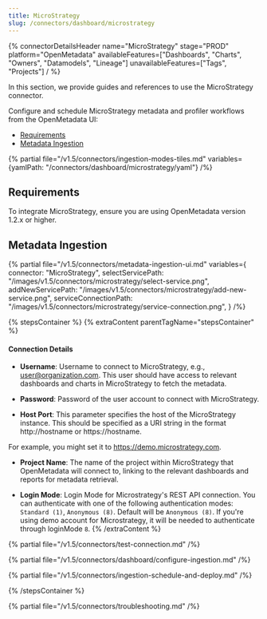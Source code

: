 ```yaml
---
title: MicroStrategy
slug: /connectors/dashboard/microstrategy
---
```


{% connectorDetailsHeader
  name="MicroStrategy"
  stage="PROD"
  platform="OpenMetadata"
  availableFeatures=["Dashboards", "Charts", "Owners", "Datamodels", "Lineage"]
  unavailableFeatures=["Tags", "Projects"]
/ %}

In this section, we provide guides and references to use the MicroStrategy connector.

Configure and schedule MicroStrategy metadata and profiler workflows from the OpenMetadata UI:

- [Requirements](#requirements)
- [Metadata Ingestion](#metadata-ingestion)

{% partial file="/v1.5/connectors/ingestion-modes-tiles.md" variables={yamlPath: "/connectors/dashboard/microstrategy/yaml"} /%}

## Requirements

To integrate MicroStrategy, ensure you are using OpenMetadata version 1.2.x or higher.

## Metadata Ingestion

{% partial 
  file="/v1.5/connectors/metadata-ingestion-ui.md" 
  variables={
    connector: "MicroStrategy", 
    selectServicePath: "/images/v1.5/connectors/microstrategy/select-service.png",
    addNewServicePath: "/images/v1.5/connectors/microstrategy/add-new-service.png",
    serviceConnectionPath: "/images/v1.5/connectors/microstrategy/service-connection.png",
} 
/%}

{% stepsContainer %}
{% extraContent parentTagName="stepsContainer" %}

#### Connection Details

- **Username**: Username to connect to MicroStrategy, e.g., user@organization.com. This user should have access to relevant dashboards and charts in MicroStrategy to fetch the metadata.

- **Password**: Password of the user account to connect with MicroStrategy.

- **Host Port**: This parameter specifies the host of the MicroStrategy instance. This should be specified as a URI string in the format http://hostname or https://hostname.

For example, you might set it to https://demo.microstrategy.com.

- **Project Name**: The name of the project within MicroStrategy that OpenMetadata will connect to, linking to the relevant dashboards and reports for metadata retrieval.

- **Login Mode**: Login Mode for Microstrategy's REST API connection. You can authenticate with one of the following authentication modes: `Standard (1)`, `Anonymous (8)`. Default will be `Anonymous (8)`.
If you're using demo account for Microstrategy, it will be needed to authenticate through loginMode `8`.
{% /extraContent %}

{% partial file="/v1.5/connectors/test-connection.md" /%}

{% partial file="/v1.5/connectors/dashboard/configure-ingestion.md" /%}

{% partial file="/v1.5/connectors/ingestion-schedule-and-deploy.md" /%}

{% /stepsContainer %}

{% partial file="/v1.5/connectors/troubleshooting.md" /%}
